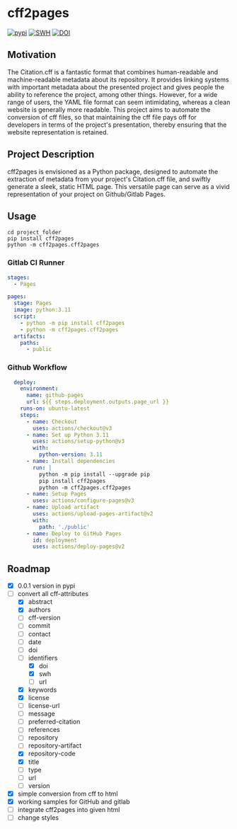# cff2pages

[![pypi](https://img.shields.io/pypi/v/cff2pages.svg)](https://pypi.org/project/cff2pages/)
[![SWH](https://archive.softwareheritage.org/badge/origin/https://github.com/University-of-Potsdam-MM/cff2pages/)](https://archive.softwareheritage.org/browse/origin/?origin_url=https://github.com/University-of-Potsdam-MM/cff2pages)
[![DOI](https://zenodo.org/badge/DOI/10.5281/zenodo.8213987.svg)](https://doi.org/10.5281/zenodo.8213987)
## Motivation

The Citation.cff is a fantastic format that combines human-readable and machine-readable metadata
about its repository. It provides linking systems with important metadata about the
presented project and gives people the ability to reference the project, among other things.
However, for a wide range of users, the YAML file format can seem intimidating, whereas a clean
website is generally more readable. This project aims to automate the conversion of cff files,
so that maintaining the cff file pays off for developers in terms of the project's presentation,
thereby ensuring that the website representation is retained.

## Project Description

cff2pages is envisioned as a Python package, designed to automate the extraction of metadata from
your project's Citation.cff file, and swiftly generate a sleek, static HTML page. This versatile
page can serve as a vivid representation of your project on Github/Gitlab Pages.

## Usage

````
cd project_folder
pip install cff2pages
python -m cff2pages.cff2pages
````

### Gitlab CI Runner

````yaml
stages:
  - Pages

pages:
  stage: Pages
  image: python:3.11
  script:
    - python -m pip install cff2pages
    - python -m cff2pages.cff2pages
  artifacts:
    paths:
      - public
````

### Github Workflow

````yaml
  deploy:
    environment:
      name: github-pages
      url: ${{ steps.deployment.outputs.page_url }}
    runs-on: ubuntu-latest
    steps:
      - name: Checkout
        uses: actions/checkout@v3
      - name: Set up Python 3.11
        uses: actions/setup-python@v3
        with:
          python-version: 3.11
      - name: Install dependencies
        run: |
          python -m pip install --upgrade pip
          pip install cff2pages
          python -m cff2pages.cff2pages
      - name: Setup Pages
        uses: actions/configure-pages@v3
      - name: Upload artifact
        uses: actions/upload-pages-artifact@v2
        with:
          path: './public'
      - name: Deploy to GitHub Pages
        id: deployment
        uses: actions/deploy-pages@v2
````

## Roadmap

- [x] 0.0.1 version in pypi
- [ ] convert all cff-attributes
  - [x] abstract
  - [x] authors
  - [ ] cff-version
  - [ ] commit
  - [ ] contact
  - [ ] date
  - [ ] doi
  - [ ] identifiers
    - [x] doi
    - [x] swh
    - [ ] url
  - [x] keywords
  - [x] license
  - [ ] license-url
  - [ ] message
  - [ ] preferred-citation
  - [ ] references
  - [ ] repository
  - [ ] repository-artifact
  - [x] repository-code
  - [x] title
  - [ ] type
  - [ ] url
  - [ ] version
- [x] simple conversion from cff to html
- [x] working samples for GitHub and gitlab
- [ ] integrate cff2pages into given html
- [ ] change styles
